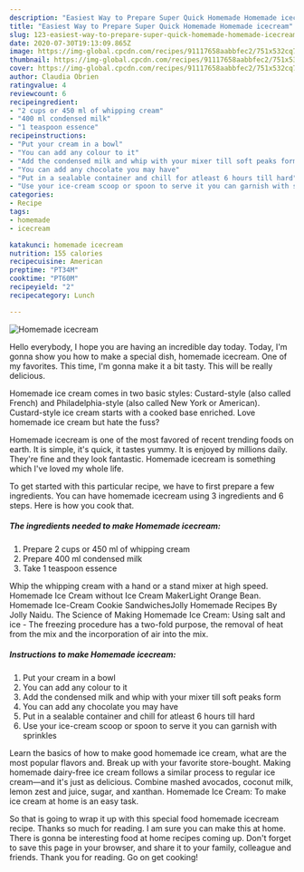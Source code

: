 ```yaml
---
description: "Easiest Way to Prepare Super Quick Homemade Homemade icecream"
title: "Easiest Way to Prepare Super Quick Homemade Homemade icecream"
slug: 123-easiest-way-to-prepare-super-quick-homemade-homemade-icecream
date: 2020-07-30T19:13:09.865Z
image: https://img-global.cpcdn.com/recipes/91117658aabbfec2/751x532cq70/homemade-icecream-recipe-main-photo.jpg
thumbnail: https://img-global.cpcdn.com/recipes/91117658aabbfec2/751x532cq70/homemade-icecream-recipe-main-photo.jpg
cover: https://img-global.cpcdn.com/recipes/91117658aabbfec2/751x532cq70/homemade-icecream-recipe-main-photo.jpg
author: Claudia Obrien
ratingvalue: 4
reviewcount: 6
recipeingredient:
- "2 cups or 450 ml of whipping cream"
- "400 ml condensed milk"
- "1 teaspoon essence"
recipeinstructions:
- "Put your cream in a bowl"
- "You can add any colour to it"
- "Add the condensed milk and whip with your mixer till soft peaks form"
- "You can add any chocolate you may have"
- "Put in a sealable container and chill for atleast 6 hours till hard"
- "Use your ice-cream scoop or spoon to serve it you can garnish with sprinkles"
categories:
- Recipe
tags:
- homemade
- icecream

katakunci: homemade icecream 
nutrition: 155 calories
recipecuisine: American
preptime: "PT34M"
cooktime: "PT60M"
recipeyield: "2"
recipecategory: Lunch

---
```



![Homemade icecream](https://img-global.cpcdn.com/recipes/91117658aabbfec2/751x532cq70/homemade-icecream-recipe-main-photo.jpg)

Hello everybody, I hope you are having an incredible day today. Today, I'm gonna show you how to make a special dish, homemade icecream. One of my favorites. This time, I'm gonna make it a bit tasty. This will be really delicious.

Homemade ice cream comes in two basic styles: Custard-style (also called French) and Philadelphia-style (also called New York or American). Custard-style ice cream starts with a cooked base enriched. Love homemade ice cream but hate the fuss?

Homemade icecream is one of the most favored of recent trending foods on earth. It is simple, it's quick, it tastes yummy. It is enjoyed by millions daily. They're fine and they look fantastic. Homemade icecream is something which I've loved my whole life.


To get started with this particular recipe, we have to first prepare a few ingredients. You can have homemade icecream using 3 ingredients and 6 steps. Here is how you cook that.

<!--inarticleads1-->

##### The ingredients needed to make Homemade icecream:

1. Prepare 2 cups or 450 ml of whipping cream
1. Prepare 400 ml condensed milk
1. Take 1 teaspoon essence


Whip the whipping cream with a hand or a stand mixer at high speed. Homemade Ice Cream without Ice Cream MakerLight Orange Bean. Homemade Ice-Cream Cookie SandwichesJolly Homemade Recipes By Jolly Naidu. The Science of Making Homemade Ice Cream: Using salt and ice - The freezing procedure has a two-fold purpose, the removal of heat from the mix and the incorporation of air into the mix. 

<!--inarticleads2-->

##### Instructions to make Homemade icecream:

1. Put your cream in a bowl
1. You can add any colour to it
1. Add the condensed milk and whip with your mixer till soft peaks form
1. You can add any chocolate you may have
1. Put in a sealable container and chill for atleast 6 hours till hard
1. Use your ice-cream scoop or spoon to serve it you can garnish with sprinkles


Learn the basics of how to make good homemade ice cream, what are the most popular flavors and. Break up with your favorite store-bought. Making homemade dairy-free ice cream follows a similar process to regular ice cream—and it&#39;s just as delicious. Combine mashed avocados, coconut milk, lemon zest and juice, sugar, and xanthan. Homemade Ice Cream: To make ice cream at home is an easy task. 

So that is going to wrap it up with this special food homemade icecream recipe. Thanks so much for reading. I am sure you can make this at home. There is gonna be interesting food at home recipes coming up. Don't forget to save this page in your browser, and share it to your family, colleague and friends. Thank you for reading. Go on get cooking!
